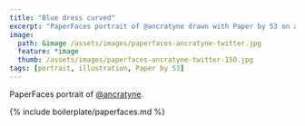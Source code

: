 ```yaml
---
title: "Blue dress curved"
excerpt: "PaperFaces portrait of @ancratyne drawn with Paper by 53 on an iPad."
image: 
  path: &image /assets/images/paperfaces-ancratyne-twitter.jpg 
  feature: *image
  thumb: /assets/images/paperfaces-ancratyne-twitter-150.jpg
tags: [portrait, illustration, Paper by 53]
---
```


PaperFaces portrait of [@ancratyne](http://twitter.com/ancratyne).

{% include boilerplate/paperfaces.md %}
